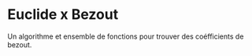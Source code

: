 # Euclide x Bezout

Un algorithme et ensemble de fonctions pour trouver des coéfficients de bezout.
